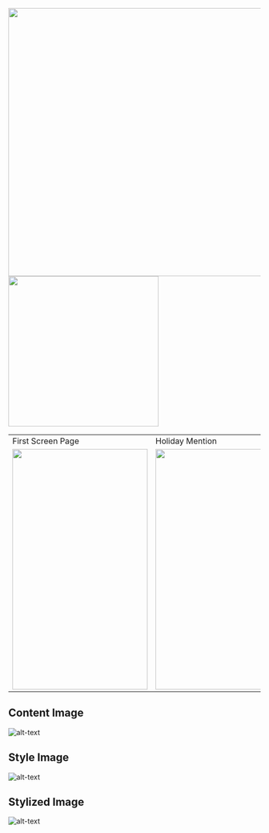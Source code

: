
<img src="https://github.com/emreyesilyurt/neural_style_transfer/blob/master/content.jpg?raw=true" width="535"/> <img src="https://github.com/emreyesilyurt/neural_style_transfer/blob/master/style.jpg?raw=true" width="300"/>





<table>
  <tr>
    <td>First Screen Page</td>
     <td>Holiday Mention</td>
  </tr>
  <tr>
    <td><img src="https://github.com/emreyesilyurt/neural_style_transfer/blob/master/content.jpg?raw=true" width=270 height=480></td>
    <td><img src="https://github.com/emreyesilyurt/neural_style_transfer/blob/master/style.jpg?raw=true" width=270 height=480></td>
  </tr>
 </table>



## Content Image
![alt-text](https://github.com/emreyesilyurt/neural_style_transfer/blob/master/content.jpg?raw=true)

## Style Image
![alt-text](https://github.com/emreyesilyurt/neural_style_transfer/blob/master/style.jpg?raw=true)

## Stylized Image
![alt-text](https://github.com/emreyesilyurt/neural_style_transfer/blob/master/stylized-image.png?raw=true)

